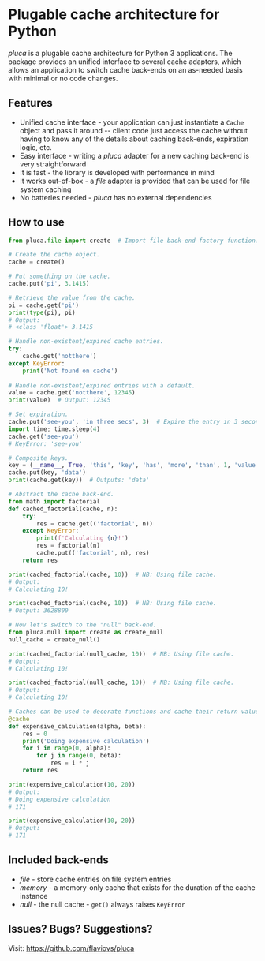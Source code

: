 Plugable cache architecture for Python
=======================================

*pluca* is a plugable cache architecture for Python 3
applications. The package provides an unified interface to several
cache adapters, which allows an application to switch cache back-ends
on an as-needed basis with minimal or no code changes.

Features
--------
- Unified cache interface - your application can just instantiate a
  `Cache` object and pass it around -- client code just access the
  cache without having to know any of the details about caching
  back-ends, expiration logic, etc.
- Easy interface - writing a *pluca* adapter for a new caching back-end
  is very straightforward
- It is fast - the library is developed with performance in mind
- It works out-of-box - a *file* adapter is provided that can be used
  for file system caching
- No batteries needed - *pluca* has no external dependencies

How to use
----------

```python
from pluca.file import create  # Import file back-end factory function.

# Create the cache object.
cache = create()

# Put something on the cache.
cache.put('pi', 3.1415)

# Retrieve the value from the cache.
pi = cache.get('pi')
print(type(pi), pi)
# Output:
# <class 'float'> 3.1415

# Handle non-existent/expired cache entries.
try:
	cache.get('notthere')
except KeyError:
	print('Not found on cache')
	
# Handle non-existent/expired entries with a default.
value = cache.get('notthere', 12345)
print(value)  # Output: 12345

# Set expiration.
cache.put('see-you', 'in three secs', 3)  # Expire the entry in 3 seconds.
import time; time.sleep(4)
cache.get('see-you')
# KeyError: 'see-you'

# Composite keys.
key = (__name__, True, 'this', 'key', 'has', 'more', 'than', 1, 'value')
cache.put(key, 'data')
print(cache.get(key))  # Outputs: 'data'

# Abstract the cache back-end.
from math import factorial
def cached_factorial(cache, n):
	try:
		res = cache.get(('factorial', n))
	except KeyError:
		print(f'Calculating {n}!')
		res = factorial(n)
		cache.put(('factorial', n), res)
	return res

print(cached_factorial(cache, 10))  # NB: Using file cache.
# Output:
# Calculating 10!

print(cached_factorial(cache, 10))  # NB: Using file cache.
# Output: 3628800

# Now let's switch to the "null" back-end.
from pluca.null import create as create_null
null_cache = create_null()

print(cached_factorial(null_cache, 10))  # NB: Using file cache.
# Output:
# Calculating 10!

print(cached_factorial(null_cache, 10))  # NB: Using file cache.
# Output:
# Calculating 10!

# Caches can be used to decorate functions and cache their return values.
@cache
def expensive_calculation(alpha, beta):
	res = 0
	print('Doing expensive calculation')
	for i in range(0, alpha):
		for j in range(0, beta):
			res = i * j
	return res

print(expensive_calculation(10, 20))
# Output:
# Doing expensive calculation
# 171

print(expensive_calculation(10, 20))
# Output:
# 171
```

Included back-ends
------------------

- *file* - store cache entries on file system entries
- *memory* - a memory-only cache that exists for the duration of the cache instance
- *null* - the null cache - `get()` always raises `KeyError`


Issues? Bugs? Suggestions?
--------------------------
Visit: https://github.com/flaviovs/pluca
